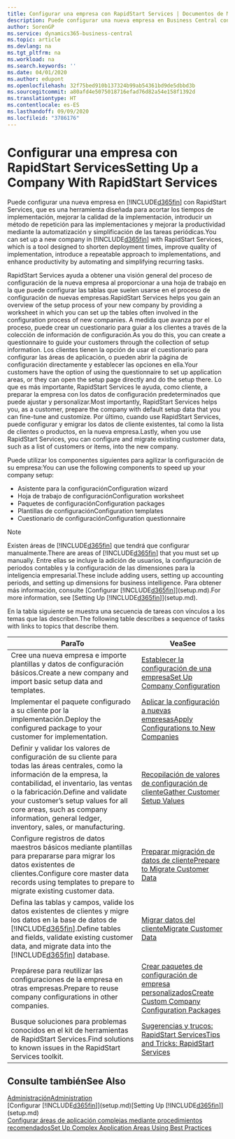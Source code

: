 ```yaml
---
title: Configurar una empresa con RapidStart Services | Documentos de Microsoft
description: Puede configurar una nueva empresa en Business Central con RapidStart Services, que es una herramienta diseñada para acortar los tiempos de implementación, mejorar la calidad de la implementación, introducir un método de repetición para las implementaciones y mejorar la productividad mediante la automatización y simplificación de las tareas periódicas.
author: SorenGP
ms.service: dynamics365-business-central
ms.topic: article
ms.devlang: na
ms.tgt_pltfrm: na
ms.workload: na
ms.search.keywords: ''
ms.date: 04/01/2020
ms.author: edupont
ms.openlocfilehash: 32f75bed910b137324b99ab54361bd9de5dbbd3b
ms.sourcegitcommit: a80afd4e5075018716efad76d82a54e158f1392d
ms.translationtype: HT
ms.contentlocale: es-ES
ms.lasthandoff: 09/09/2020
ms.locfileid: "3786176"
---
```

# <a name="setting-up-a-company-with-rapidstart-services"></a><span data-ttu-id="51b1f-103">Configurar una empresa con RapidStart Services</span><span class="sxs-lookup"><span data-stu-id="51b1f-103">Setting Up a Company With RapidStart Services</span></span>
<span data-ttu-id="51b1f-104">Puede configurar una nueva empresa en [!INCLUDE[d365fin](includes/d365fin_md.md)] con RapidStart Services, que es una herramienta diseñada para acortar los tiempos de implementación, mejorar la calidad de la implementación, introducir un método de repetición para las implementaciones y mejorar la productividad mediante la automatización y simplificación de las tareas periódicas.</span><span class="sxs-lookup"><span data-stu-id="51b1f-104">You can set up a new company in [!INCLUDE[d365fin](includes/d365fin_md.md)] with RapidStart Services, which is a tool designed to shorten deployment times, improve quality of implementation, introduce a repeatable approach to implementations, and enhance productivity by automating and simplifying recurring tasks.</span></span>  

<span data-ttu-id="51b1f-105">RapidStart Services ayuda a obtener una visión general del proceso de configuración de la nueva empresa al proporcionar a una hoja de trabajo en la que puede configurar las tablas que suelen usarse en el proceso de configuración de nuevas empresas.</span><span class="sxs-lookup"><span data-stu-id="51b1f-105">RapidStart Services helps you gain an overview of the setup process of your new company by providing a worksheet in which you can set up the tables often involved in the configuration process of new companies.</span></span> <span data-ttu-id="51b1f-106">A medida que avanza por el proceso, puede crear un cuestionario para guiar a los clientes a través de la colección de información de configuración.</span><span class="sxs-lookup"><span data-stu-id="51b1f-106">As you do this, you can create a questionnaire to guide your customers through the collection of setup information.</span></span> <span data-ttu-id="51b1f-107">Los clientes tienen la opción de usar el cuestionario para configurar las áreas de aplicación, o pueden abrir la página de configuración directamente y establecer las opciones en ella.</span><span class="sxs-lookup"><span data-stu-id="51b1f-107">Your customers have the option of using the questionnaire to set up application areas, or they can open the setup page directly and do the setup there.</span></span> <span data-ttu-id="51b1f-108">Lo que es más importante, RapidStart Services le ayuda, como cliente, a preparar la empresa con los datos de configuración predeterminados que puede ajustar y personalizar.</span><span class="sxs-lookup"><span data-stu-id="51b1f-108">Most importantly, RapidStart Services helps you, as a customer, prepare the company with default setup data that you can fine-tune and customize.</span></span> <span data-ttu-id="51b1f-109">Por último, cuando use RapidStart Services, puede configurar y emigrar los datos de cliente existentes, tal como la lista de clientes o productos, en la nueva empresa.</span><span class="sxs-lookup"><span data-stu-id="51b1f-109">Lastly, when you use RapidStart Services, you can configure and migrate existing customer data, such as a list of customers or items, into the new company.</span></span>

<span data-ttu-id="51b1f-110">Puede utilizar los componentes siguientes para agilizar la configuración de su empresa:</span><span class="sxs-lookup"><span data-stu-id="51b1f-110">You can use the following components to speed up your company setup:</span></span>  

-   <span data-ttu-id="51b1f-111">Asistente para la configuración</span><span class="sxs-lookup"><span data-stu-id="51b1f-111">Configuration wizard</span></span>  
-   <span data-ttu-id="51b1f-112">Hoja de trabajo de configuración</span><span class="sxs-lookup"><span data-stu-id="51b1f-112">Configuration worksheet</span></span>  
-   <span data-ttu-id="51b1f-113">Paquetes de configuración</span><span class="sxs-lookup"><span data-stu-id="51b1f-113">Configuration packages</span></span>  
-   <span data-ttu-id="51b1f-114">Plantillas de configuración</span><span class="sxs-lookup"><span data-stu-id="51b1f-114">Configuration templates</span></span>  
-   <span data-ttu-id="51b1f-115">Cuestionario de configuración</span><span class="sxs-lookup"><span data-stu-id="51b1f-115">Configuration questionnaire</span></span>  

> [!Note]  
>  <span data-ttu-id="51b1f-116">Existen áreas de [!INCLUDE[d365fin](includes/d365fin_md.md)] que tendrá que configurar manualmente.</span><span class="sxs-lookup"><span data-stu-id="51b1f-116">There are areas of [!INCLUDE[d365fin](includes/d365fin_md.md)] that you must set up manually.</span></span> <span data-ttu-id="51b1f-117">Entre ellas se incluye la adición de usuarios, la configuración de periodos contables y la configuración de las dimensiones para la inteligencia empresarial.</span><span class="sxs-lookup"><span data-stu-id="51b1f-117">These include adding users, setting up accounting periods, and setting up dimensions for business intelligence.</span></span> <span data-ttu-id="51b1f-118">Para obtener más información, consulte [Configurar [!INCLUDE[d365fin](includes/d365fin_md.md)]](setup.md).</span><span class="sxs-lookup"><span data-stu-id="51b1f-118">For more information, see [Setting Up [!INCLUDE[d365fin](includes/d365fin_md.md)]](setup.md).</span></span>

 <span data-ttu-id="51b1f-119">En la tabla siguiente se muestra una secuencia de tareas con vínculos a los temas que las describen.</span><span class="sxs-lookup"><span data-stu-id="51b1f-119">The following table describes a sequence of tasks with links to topics that describe them.</span></span>

|<span data-ttu-id="51b1f-120">**Para**</span><span class="sxs-lookup"><span data-stu-id="51b1f-120">**To**</span></span>|<span data-ttu-id="51b1f-121">**Vea**</span><span class="sxs-lookup"><span data-stu-id="51b1f-121">**See**</span></span>|  
|------------|-------------|  
|<span data-ttu-id="51b1f-122">Cree una nueva empresa e importe plantillas y datos de configuración básicos.</span><span class="sxs-lookup"><span data-stu-id="51b1f-122">Create a new company and import basic setup data and templates.</span></span>|[<span data-ttu-id="51b1f-123">Establecer la configuración de una empresa</span><span class="sxs-lookup"><span data-stu-id="51b1f-123">Set Up Company Configuration</span></span>](admin-set-up-company-configuration.md)|  
|<span data-ttu-id="51b1f-124">Implementar el paquete configurado a su cliente por la implementación.</span><span class="sxs-lookup"><span data-stu-id="51b1f-124">Deploy the configured package to your customer for implementation.</span></span>|[<span data-ttu-id="51b1f-125">Aplicar la configuración a nuevas empresas</span><span class="sxs-lookup"><span data-stu-id="51b1f-125">Apply Configurations to New Companies</span></span>](admin-apply-configuration-to-new-companies.md)|
|<span data-ttu-id="51b1f-126">Definir y validar los valores de configuración de su cliente para todas las áreas centrales, como la información de la empresa, la contabilidad, el inventario, las ventas o la fabricación.</span><span class="sxs-lookup"><span data-stu-id="51b1f-126">Define and validate your customer’s setup values for all core areas, such as company information, general ledger, inventory, sales, or manufacturing.</span></span>|[<span data-ttu-id="51b1f-127">Recopilación de valores de configuración de cliente</span><span class="sxs-lookup"><span data-stu-id="51b1f-127">Gather Customer Setup Values</span></span>](admin-gather-customer-setup-values.md)|  
|<span data-ttu-id="51b1f-128">Configure registros de datos maestros básicos mediante plantillas para prepararse para migrar los datos existentes de clientes.</span><span class="sxs-lookup"><span data-stu-id="51b1f-128">Configure core master data records using templates to prepare to migrate existing customer data.</span></span>|[<span data-ttu-id="51b1f-129">Preparar migración de datos de cliente</span><span class="sxs-lookup"><span data-stu-id="51b1f-129">Prepare to Migrate Customer Data</span></span>](admin-use-templates-to-prepare-customer-data-for-migration.md)|  
|<span data-ttu-id="51b1f-130">Defina las tablas y campos, valide los datos existentes de clientes y migre los datos en la base de datos de [!INCLUDE[d365fin](includes/d365fin_md.md)].</span><span class="sxs-lookup"><span data-stu-id="51b1f-130">Define tables and fields, validate existing customer data, and migrate data into the [!INCLUDE[d365fin](includes/d365fin_md.md)] database.</span></span>|[<span data-ttu-id="51b1f-131">Migrar datos del cliente</span><span class="sxs-lookup"><span data-stu-id="51b1f-131">Migrate Customer Data</span></span>](admin-migrate-customer-data.md)|
|<span data-ttu-id="51b1f-132">Prepárese para reutilizar las configuraciones de la empresa en otras empresas.</span><span class="sxs-lookup"><span data-stu-id="51b1f-132">Prepare to reuse company configurations in other companies.</span></span>|[<span data-ttu-id="51b1f-133">Crear paquetes de configuración de empresa personalizados</span><span class="sxs-lookup"><span data-stu-id="51b1f-133">Create Custom Company Configuration Packages</span></span>](admin-how-to-create-custom-company-configuration-packages.md)|
|<span data-ttu-id="51b1f-134">Busque soluciones para problemas conocidos en el kit de herramientas de RapidStart Services.</span><span class="sxs-lookup"><span data-stu-id="51b1f-134">Find solutions to known issues in the RapidStart Services toolkit.</span></span>|[<span data-ttu-id="51b1f-135">Sugerencias y trucos: RapidStart Services</span><span class="sxs-lookup"><span data-stu-id="51b1f-135">Tips and Tricks: RapidStart Services</span></span>](admin-tips-and-tricks-rapidstart-services.md)|  

## <a name="see-also"></a><span data-ttu-id="51b1f-136">Consulte también</span><span class="sxs-lookup"><span data-stu-id="51b1f-136">See Also</span></span>  
[<span data-ttu-id="51b1f-137">Administración</span><span class="sxs-lookup"><span data-stu-id="51b1f-137">Administration</span></span>](admin-setup-and-administration.md)  
<span data-ttu-id="51b1f-138">[Configurar [!INCLUDE[d365fin](includes/d365fin_md.md)]](setup.md)</span><span class="sxs-lookup"><span data-stu-id="51b1f-138">[Setting Up [!INCLUDE[d365fin](includes/d365fin_md.md)]](setup.md)</span></span>  
[<span data-ttu-id="51b1f-139">Configurar áreas de aplicación complejas mediante procedimientos recomendados</span><span class="sxs-lookup"><span data-stu-id="51b1f-139">Set Up Complex Application Areas Using Best Practices</span></span>](set-up-complex-application-areas-using-best-practices.md)   
